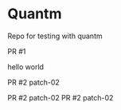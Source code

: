 # Quantm

Repo for testing with quantm

PR #1

hello
world

PR #2
patch-02

PR #2
patch-02
PR #2
patch-02
